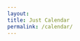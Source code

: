 ```yaml
---
layout: 
title: Just Calendar
permalink: /calendar/
---
```


<script type="text/javascript" src="/scripts/jquery-3.1.1.min.js"></script>
<script type="text/javascript" src="/scripts/moment.min.js"></script>
<script type="text/javascript" src="/scripts/fullcalendar.min.js"></script>
<link rel="stylesheet" href="//cdnjs.cloudflare.com/ajax/libs/fullcalendar/3.2.0/fullcalendar.min.css">
<link rel="stylesheet" media="print" href="//cdnjs.cloudflare.com/ajax/libs/fullcalendar/3.2.0/fullcalendar.print.css">

<script>
$(document).ready(function() {
	$('#calendar').fullCalendar({
		events:'/calendar-data'
	})

});

</script>

<div id="calendar"></div>
